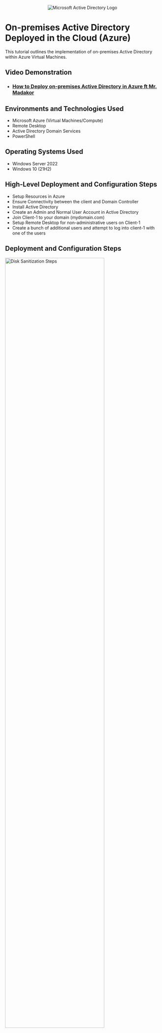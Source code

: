 <p align="center">
<img src="https://i.imgur.com/pU5A58S.png" alt="Microsoft Active Directory Logo"/>
</p>

<h1>On-premises Active Directory Deployed in the Cloud (Azure)</h1>
This tutorial outlines the implementation of on-premises Active Directory within Azure Virtual Machines.<br />


<h2>Video Demonstration</h2>

- ### [How to Deploy on-premises Active Directory in Azure ft Mr. Madakor](https://firebasestorage.googleapis.com/v0/b/coursecareers-prod.appspot.com/o/courses%2Fit-course%2FFINAL_DRAFT_Creating%20the%20Environment%20in%20Azure.mp4?alt=media&token=e103e35b-68bf-4ad6-bfb8-bba721b52d14)

<h2>Environments and Technologies Used</h2>

- Microsoft Azure (Virtual Machines/Compute)
- Remote Desktop
- Active Directory Domain Services
- PowerShell

<h2>Operating Systems Used </h2>

- Windows Server 2022
- Windows 10 (21H2)

<h2>High-Level Deployment and Configuration Steps</h2>

- Setup Resources in Azure
- Ensure Connectivity between the client and Domain Controller
- Install Active Directory
- Create an Admin and Normal User Account in Active Directory
- Join Client-1 to your domain (mydomain.com)
- Setup Remote Desktop for non-administrative users on Client-1
- Create a bunch of additional users and attempt to log into client-1 with one of the users

<h2>Deployment and Configuration Steps</h2>

<p>
<img src="https://i.imgur.com/FePiXut.png" height="80%" width="80%" alt="Disk Sanitization Steps"/>
</p>

<h2>Azure Active Directory Setup</h2>

- Setup Resources in Azure
  - Create the Domain Controller VM (Windows Server 2022) named “DC-1”
    - Take note of the Resource Group and Virtual Network (Vnet) that get created at this time
  - Set Domain Controller’s NIC Private IP address to be static
  - Create the Client VM (Windows 10) named “Client-1”. Use the same Resource Group and Vnet       that was created in Step 1.a
  - Ensure that both VMs are in the same Vnet (you can check the topology with Network Watcher

- Ensure Connectivity between the client and Domain Controller
  - Login to Client-1 with Remote Desktop and ping DC-1’s private IP address with ping -t <ip     address> (perpetual ping)
  - Login to the Domain Controller and enable ICMPv4 in on the local windows Firewall
    Check back at Client-1 to see the ping succeed

- Install Active Directory
  - Login to DC-1 and install Active Directory Domain Services
  - Promote as a DC: Setup a new forest as mydomain.com (can be anything, just remember what       it is)
  - Restart and then log back into DC-1 as user: mydomain.com\labuser

- Create an Admin and Normal User Account in AD
  - In Active Directory Users and Computers (ADUC), create an Organizational Unit (OU) called     “_EMPLOYEES”
  - Create a new OU named “_ADMINS”
  - Create a new employee named “Jane Doe” (same password) with the username of “jane_admin”
  - Add jane_admin to the “Domain Admins” Security Group
  - Log out/close the Remote Desktop connection to DC-1 and log back in a                         “mydomain.com\jane_admin"
  - User jane_admin as your admin account from now on

- Join Client-1 to your domain (mydomain.com)
  - From the Azure Portal, set Client-1’s DNS settings to the DC’s Private IP address
  - From the Azure Portal, restart Client-1
  - Login to Client-1 (Remote Desktop) as the original local admin (labuser) and join it to       the domain (computer will restart)
  - Login to the Domain Controller (Remote Desktop) and verify Client-1 shows up in Active         Directory Users and Computers (ADUC) inside the “Computers” container on the root of the       domain
  - Create a new OU named “_CLIENTS” and drag Client-1 into there
  
- Setup Remote Desktop for non-administrative users on Client-1
  - Log into Client-1 as mydomain.com\jane_admin and open system properties
  - Click “Remote Desktop”
  - Allow “domain users” access to remote desktop
  - You can now log into Client-1 as a normal, non-administrative user now
  - Normally you’d want to do this with Group Policy that allows you to change MANY systems at     once (maybe a future lab)

- Create a bunch of additional users and attempt to log into client-1 with one of the users
  - Login to DC-1 as jane_admin
  - Open PowerShell_ise as an administrator
  - Create a new File and paste the contents of the script into it                                 (https://github.com/Sdaramola08/NameGenerator_Script/blob/main/Generate-Names-Create-Users.ps1)
  - Run the script and observe the accounts being created
  - When finished, open ADUC and observe the accounts in the appropriate OU
    attempt to log into Client-1 with one of the accounts (take note of the password in the       script)

<br />
